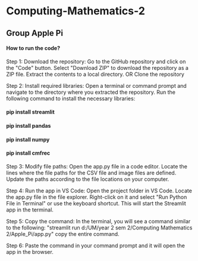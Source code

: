 # Computing-Mathematics-2
## Group Apple Pi

#### How to run the code?
Step 1:
Download the repository: Go to the GitHub repository and click on the "Code" button. Select "Download ZIP" to download the repository as a ZIP file. Extract the contents to a local directory.
OR 
Clone the repository

Step 2:
Install required libraries: Open a terminal or command prompt and navigate to the directory where you extracted the repository. Run the following command to install the necessary libraries:
#### pip install streamlit
#### pip install pandas
#### pip install numpy
#### pip install cmfrec

Step 3:
Modify file paths: Open the app.py file in a code editor. Locate the lines where the file paths for the CSV file and image files are defined. Update the paths according to the file locations on your computer.

Step 4:
Run the app in VS Code: Open the project folder in VS Code. Locate the app.py file in the file explorer. Right-click on it and select "Run Python File in Terminal" or use the keyboard shortcut. This will start the Streamlit app in the terminal.

Step 5:
Copy the command: In the terminal, you will see a command similar to the following: "streamlit run d:/UM/year 2 sem 2/Computing Mathematics 2/Apple_Pi/app.py" copy the entire command.

Step 6:
Paste the command in your command prompt and it will open the app in the browser.
